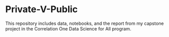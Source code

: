 # Private-V-Public
This repository includes data, notebooks, and the report from my capstone project in the Correlation One Data Science for All program. 
